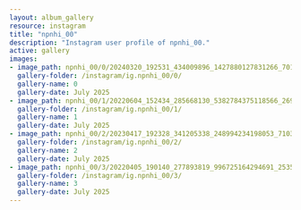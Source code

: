 ```yaml
---
layout: album_gallery
resource: instagram
title: "npnhi_00"
description: "Instagram user profile of npnhi_00."
active: gallery
images:
- image_path: npnhi_00/0/20240320_192531_434009896_1427880127831266_7010472295001184862_n.jpg
  gallery-folder: /instagram/ig.npnhi_00/0/
  gallery-name: 0
  gallery-date: July 2025
- image_path: npnhi_00/1/20220604_152434_285668130_5382784375118566_269566126333136998_n.jpg
  gallery-folder: /instagram/ig.npnhi_00/1/
  gallery-name: 1
  gallery-date: July 2025
- image_path: npnhi_00/2/20230417_192328_341205338_248994234198053_7103349594032484797_n.jpg
  gallery-folder: /instagram/ig.npnhi_00/2/
  gallery-name: 2
  gallery-date: July 2025
- image_path: npnhi_00/3/20220405_190140_277893819_996725164294691_2535748980280524753_n.jpg
  gallery-folder: /instagram/ig.npnhi_00/3/
  gallery-name: 3
  gallery-date: July 2025
---
```

